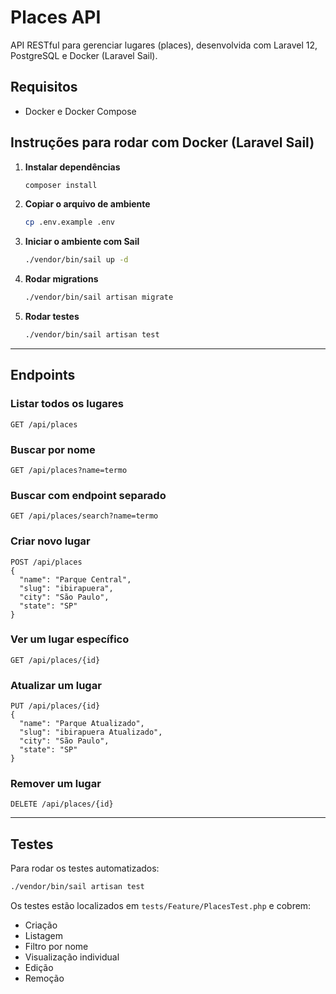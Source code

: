 # Places API

API RESTful para gerenciar lugares (places), desenvolvida com Laravel 12, PostgreSQL e Docker (Laravel Sail).

## Requisitos

- Docker e Docker Compose

## Instruções para rodar com Docker (Laravel Sail)

1. **Instalar dependências**
   ```bash
   composer install
   ```

2. **Copiar o arquivo de ambiente**
   ```bash
   cp .env.example .env
   ```

3. **Iniciar o ambiente com Sail**
   ```bash
   ./vendor/bin/sail up -d
   ```

4. **Rodar migrations**
   ```bash
   ./vendor/bin/sail artisan migrate
   ```

5. **Rodar testes**
   ```bash
   ./vendor/bin/sail artisan test
   ```

---

## Endpoints

### Listar todos os lugares
```http
GET /api/places
```

### Buscar por nome
```http
GET /api/places?name=termo
```

### Buscar com endpoint separado
```http
GET /api/places/search?name=termo
```

### Criar novo lugar
```http
POST /api/places
{
  "name": "Parque Central",
  "slug": "ibirapuera",
  "city": "São Paulo",
  "state": "SP"
}
```

### Ver um lugar específico
```http
GET /api/places/{id}
```

### Atualizar um lugar
```http
PUT /api/places/{id}
{
  "name": "Parque Atualizado",
  "slug": "ibirapuera Atualizado",
  "city": "São Paulo",
  "state": "SP"
}
```

### Remover um lugar
```http
DELETE /api/places/{id}
```

---

## Testes

Para rodar os testes automatizados:
```bash
./vendor/bin/sail artisan test
```

Os testes estão localizados em `tests/Feature/PlacesTest.php` e cobrem:

- Criação
- Listagem
- Filtro por nome
- Visualização individual
- Edição
- Remoção
